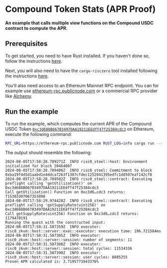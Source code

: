 # Compound Token Stats (APR Proof)

**An example that calls multiple view functions on the Compound USDC contract to compute the APR.**

## Prerequisites

To get started, you need to have Rust installed. If you haven't done so, follow the instructions [here][install-rust].

Next, you will also need to have the `cargo-risczero` tool installed following the instructions [here][install-risczero].

You'll also need access to an Ethereum Mainnet RPC endpoint. You can for example use [ethereum-rpc.publicnode.com](https://ethereum-rpc.publicnode.com/) or a commercial RPC provider like [Alchemy](https://www.alchemy.com/).

## Run the example

To run the example, which computes the current APR of the Compound USDC Token [`0xc3d688B66703497DAA19211EEdff47f25384cdc3`](https://etherscan.io/token/0xc3d688B66703497DAA19211EEdff47f25384cdc3) on Ethereum, execute the following command:

```bash
RPC_URL=https://ethereum-rpc.publicnode.com RUST_LOG=info cargo run --release
```

The output should resemble the following:

```text
2024-08-05T17:58:28.709271Z  INFO risc0_steel::host: Environment initialized for block 20464007    
2024-08-05T17:58:28.709406Z  INFO risc0_steel: Commitment to block 0xba19f4d5d1aabd1e4ddca7263f1307cfdec1252041395edfc1d8507eaf142cf8    
2024-08-05T17:58:28.709502Z  INFO risc0_steel::contract: Executing preflight calling 'getUtilization()' on 0xc3d688B66703497DAA19211EEdff47f25384cdc3    
Call getUtilization() Function on 0xc3d6…cdc3 returns: 715303307067353898
2024-08-05T17:58:29.974428Z  INFO risc0_steel::contract: Executing preflight calling 'getSupplyRate(uint256)' on 0xc3d688B66703497DAA19211EEdff47f25384cdc3    
Call getSupplyRate(uint256) Function on 0xc3d6…cdc3 returns: 1179470191
Running the guest with the constructed input:
2024-08-05T17:58:31.587359Z  INFO executor: risc0_zkvm::host::server::exec::executor: execution time: 196.721584ms
2024-08-05T17:58:31.587385Z  INFO executor: risc0_zkvm::host::server::session: number of segments: 11
2024-08-05T17:58:31.587388Z  INFO executor: risc0_zkvm::host::server::session: total cycles: 11534336
2024-08-05T17:58:31.587390Z  INFO executor: risc0_zkvm::host::server::session: user cycles: 8885255
Proven APR calculated is: 3.7195771943376%
```

[install-rust]: https://doc.rust-lang.org/cargo/getting-started/installation.html
[install-risczero]: https://dev.risczero.com/api/zkvm/install
